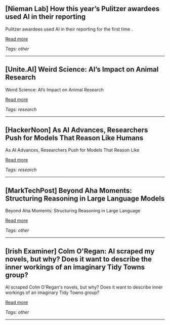 ## [Nieman Lab] How this year’s Pulitzer awardees used AI in their reporting

Pulitzer awardees used AI in their reporting for the first time .

[Read more](https://www.niemanlab.org/2025/05/how-this-years-pulitzer-awardees-used-ai-in-their-reporting/)

_Tags: other_

---
## [Unite.AI] Weird Science: AI’s Impact on Animal Research

Weird Science: AI’s Impact on Animal Research

[Read more](https://www.unite.ai/weird-science-ais-impact-on-animal-research/)

_Tags: research_

---
## [HackerNoon] As AI Advances, Researchers Push for Models That Reason Like Humans

As AI Advances, Researchers Push for Models That Reason Like

[Read more](https://hackernoon.com/as-ai-advances-researchers-push-for-models-that-reason-like-humans?source=rss)

_Tags: research_

---
## [MarkTechPost] Beyond Aha Moments: Structuring Reasoning in Large Language Models

Beyond Aha Moments: Structuring Reasoning in Large Language

[Read more](https://www.marktechpost.com/2025/05/22/beyond-aha-moments-structuring-reasoning-in-large-language-models/)

_Tags: other_

---
## [Irish Examiner] Colm O'Regan: AI scraped my novels, but why? Does it want to describe the inner workings of an imaginary Tidy Towns group?

AI scraped Colm O'Regan's novels, but why? Does it want to describe inner workings of an imaginary Tidy Towns group?

[Read more](https://www.irishexaminer.com/lifestyle-columnists/arid-41636536.html)

_Tags: other_

---

